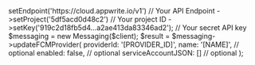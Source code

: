 <?php

use Getapp\Client;
use Getapp\Services\Messaging;

$client = (new Client())
    ->setEndpoint('https://cloud.appwrite.io/v1') // Your API Endpoint
    ->setProject('5df5acd0d48c2') // Your project ID
    ->setKey('919c2d18fb5d4...a2ae413da83346ad2'); // Your secret API key

$messaging = new Messaging($client);

$result = $messaging->updateFCMProvider(
    providerId: '[PROVIDER_ID]',
    name: '[NAME]', // optional
    enabled: false, // optional
    serviceAccountJSON: [] // optional
);